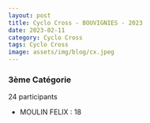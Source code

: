 ```yaml
---
layout: post
title: Cyclo Cross - BOUVIGNIES - 2023
date: 2023-02-11
category: Cyclo Cross
tags: Cyclo Cross
image: assets/img/blog/cx.jpeg
---
```


### 3ème Catégorie
24 participants
- MOULIN FELIX : 18
